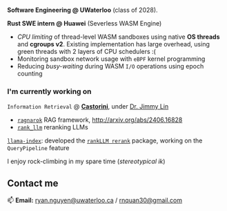 **Software Engineering @ UWaterloo** (class of 2028).

**Rust SWE intern @ Huawei** (Severless WASM Engine)
- *CPU limiting* of thread-level WASM sandboxes using native **OS threads** and **cgroups v2**. Existing implementation has large overhead, using green threads with 2 layers of CPU schedulers :(
- Monitoring sandbox network usage with `eBPF` kernel programming
- Reducing *busy-waiting* during WASM `I/O` operations using epoch counting

### I'm currently working on 

`Information Retrieval` @ [**Castorini**](https://github.com/castorini), under [Dr. Jimmy Lin](https://cs.uwaterloo.ca/~jimmylin/)
-  [`ragnarok`](https://github.com/castorini/ragnarok) RAG framework, http://arxiv.org/abs/2406.16828
-  [`rank_llm`](https://github.com/castorini/rank_llm) reranking LLMs

[`llama-index`](https://github.com/run-llama/llama_index): developed the [`rankLLM rerank`](https://pypi.org/project/llama-index-postprocessor-rankllm-rerank/) package, working on the `QueryPipeline` feature 

I enjoy rock-climbing in my spare time (*stereotypical ik*)

## Contact me

📫 **Email:** [ryan.nguyen@uwaterloo.ca](mailto:ryan.nguyen@uwaterloo.ca) / [rnquan30@gmail.com](mailto:rnquan30@gmail.com)
